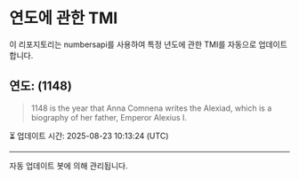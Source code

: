 
# 연도에 관한 TMI

이 리포지토리는 numbersapi를 사용하여 특정 년도에 관한 TMI를 자동으로 업데이트합니다.

## 연도: (1148)
> 1148 is the year that Anna Comnena writes the Alexiad, which is a biography of her father, Emperor Alexius I.

⏳ 업데이트 시간: 2025-08-23 10:13:24 (UTC)

---
자동 업데이트 봇에 의해 관리됩니다.
